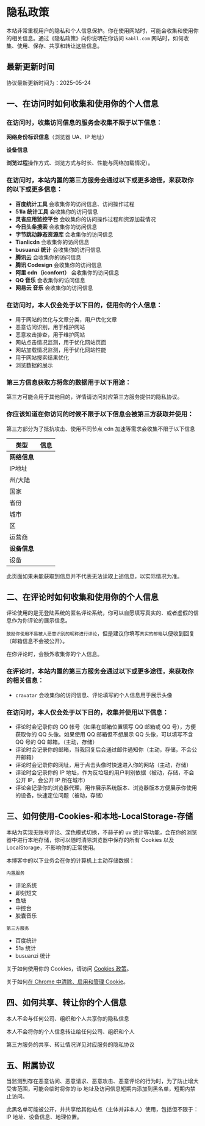 # 隐私政策

本站非常重视用户的隐私和个人信息保护。你在使用网站时，可能会收集和使用你的相关信息。通过《隐私政策》向你说明在你访问 `kabll.com` 网站时，如何收集、使用、保存、共享和转让这些信息。

## 最新更新时间

协议最新更新时间为：2025-05-24

## 一、在访问时如何收集和使用你的个人信息

### 在访问时，收集访问信息的服务会收集不限于以下信息：

**网络身份标识信息**（浏览器 UA、IP 地址）

**设备信息**

**浏览过程**操作方式、浏览方式与时长、性能与网络加载情况）。

### 在访问时，本站内置的第三方服务会通过以下或更多途径，来获取你的以下或更多信息：

- **百度统计工具** 会收集你的访问信息、访问操作过程
- **51la 统计工具** 会收集你的访问信息
- **灵雀应用监控平台** 会收集你的访问操作过程和资源加载情况
- **今日头条搜索** 会收集你的访问信息
- **字节跳动静态资源库** 会收集你的访问信息
- **Tianlicdn** 会收集你的访问信息
- **busuanzi 统计** 会收集你的访问信息
- **腾讯云** 会收集你的访问信息
- **腾讯 Codesign** 会收集你的访问信息
- **阿里 cdn（iconfont）** 会收集你的访问信息
- **QQ 音乐** 会收集你的访问信息
- **网易云 音乐** 会收集你的访问信息

### 在访问时，本人仅会处于以下目的，使用你的个人信息：

- 用于网站的优化与文章分类，用户优化文章
- 恶意访问识别，用于维护网站
- 恶意攻击排查，用于维护网站
- 网站点击情况监测，用于优化网站页面
- 网站加载情况监测，用于优化网站性能
- 用于网站搜索结果优化
- 浏览数据的展示

### 第三方信息获取方将您的数据用于以下用途：

第三方可能会用于其他目的，详情请访问对应第三方服务提供的隐私协议。

### 你应该知道在你访问的时候不限于以下信息会被第三方获取并使用：

第三方部分为了抵抗攻击、使用不同节点 cdn 加速等需求会收集不限于以下信息

| 类型         | 信息 |
| ------------ | ---- |
| **网络信息** |      |
| IP地址       |      |
| 州/大陆      |      |
| 国家         |      |
| 省份         |      |
| 城市         |      |
| 区           |      |
| 运营商       |      |
| **设备信息** |      |
| 设备         |      |

此页面如果未能获取到信息并不代表无法读取上述信息，以实际情况为准。

## 二、在评论时如何收集和使用你的个人信息

评论使用的是无登陆系统的匿名评论系统，你可以自愿填写真实的、或者虚假的信息作为你评论的展示信息。

`鼓励你使用不易被人恶意识别的昵称进行评论`，但是建议你填写`真实的邮箱`以便收到回复（邮箱信息不会被公开）。

在你评论时，会额外收集你的个人信息。

### 在评论时，本站内置的第三方服务会通过以下或更多途径，来获取你的相关信息：

- `cravatar` 会收集你的访问信息、评论填写的个人信息用于展示头像

### 在访问时，本人仅会处于以下目的，收集并使用以下信息：

- 评论时会记录你的 QQ 帐号（如果在邮箱位置填写 QQ 邮箱或 QQ 号），方便获取你的 QQ 头像。如果使用 QQ 邮箱但不想展示 QQ 头像，可以填写不含 QQ 号的 QQ 邮箱。（主动，存储）
- 评论时会记录你的邮箱，当我回复后会通过邮件通知你（主动，存储，不会公开邮箱）
- 评论时会记录你的网址，用于点击头像时快速进入你的网站（主动，存储）
- 评论时会记录你的 IP 地址，作为反垃圾的用户判别依据（被动，存储，不会公开 IP，会公开 IP 所在城市）
- 评论会记录你的浏览器代理，用作展示系统版本、浏览器版本方便展示你使用的设备，快速定位问题（被动，存储）

## 三、如何使用-Cookies-和本地-LocalStorage-存储

本站为实现无账号评论、深色模式切换，不蒜子的 uv 统计等功能，会在你的浏览器中进行本地存储，你可以随时清除浏览器中保存的所有 Cookies 以及 LocalStorage，不影响你的正常使用。

本博客中的以下业务会在你的计算机上主动存储数据：

```
内置服务
```

- 评论系统
- 即刻短文
- 鱼塘
- 中控台
- 胶囊音乐

```
第三方服务
```

- 百度统计
- 51a 统计
- busuanzi 统计

关于如何使用你的 Cookies，请访问 [Cookies 政策](https://blog.kouseki.cn/cookies/)。

关于如何[在 Chrome 中清除、启用和管理 Cookie](https://support.google.com/chrome/answer/95647?co=GENIE.Platform=Desktop&hl=zh-Hans)。

## 四、如何共享、转让你的个人信息

本人不会与任何公司、组织和个人共享你的隐私信息

本人不会将你的个人信息转让给任何公司、组织和个人

第三方服务的共享、转让情况详见对应服务的隐私协议

## 五、附属协议

当监测到存在恶意访问、恶意请求、恶意攻击、恶意评论的行为时，为了防止增大受害范围，可能会临时将你的 ip 地址及访问信息短期内添加到黑名单，短期内禁止访问。

此黑名单可能被公开，并共享给其他站点（主体并非本人）使用，包括但不限于：IP 地址、设备信息、地理位置。